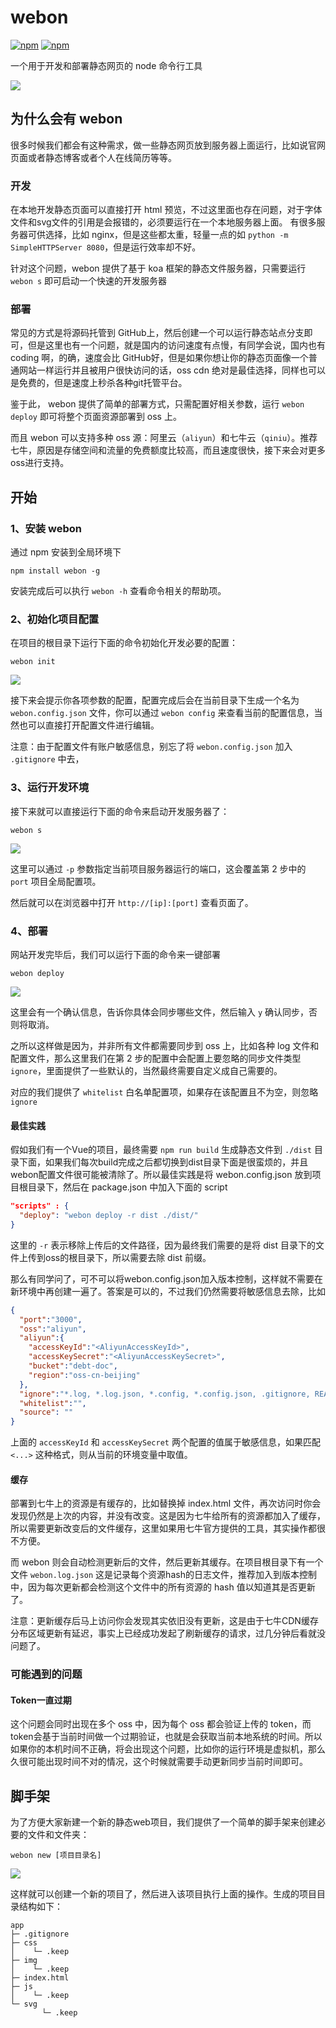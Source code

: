 # webon
[![npm](https://img.shields.io/npm/v/webon.svg)]()
[![npm](https://img.shields.io/npm/dt/webon.svg)]()

一个用于开发和部署静态网页的 node 命令行工具

![](https://raw.githubusercontent.com/bimohxh/webon/master/demo/logo.png)

## 为什么会有 webon 
很多时候我们都会有这种需求，做一些静态网页放到服务器上面运行，比如说官网页面或者静态博客或者个人在线简历等等。

### 开发 
在本地开发静态页面可以直接打开 html 预览，不过这里面也存在问题，对于字体文件和svg文件的引用是会报错的，必须要运行在一个本地服务器上面。
有很多服务器可供选择，比如 nginx，但是这些都太重，轻量一点的如 `python -m SimpleHTTPServer 8080`，但是运行效率却不好。

 针对这个问题，webon 提供了基于 koa 框架的静态文件服务器，只需要运行 `webon s` 即可启动一个快速的开发服务器

### 部署
常见的方式是将源码托管到 GitHub上，然后创建一个可以运行静态站点分支即可，但是这里也有一个问题，就是国内的访问速度有点慢，有同学会说，国内也有 coding 啊，的确，速度会比 GitHub好，但是如果你想让你的静态页面像一个普通网站一样运行并且被用户很快访问的话，oss cdn 绝对是最佳选择，同样也可以是免费的，但是速度上秒杀各种git托管平台。

鉴于此， webon 提供了简单的部署方式，只需配置好相关参数，运行 `webon deploy` 即可将整个页面资源部署到 oss 上。

而且 webon 可以支持多种 oss 源：阿里云（`aliyun`）和七牛云（`qiniu`）。推荐七牛，原因是存储空间和流量的免费额度比较高，而且速度很快，接下来会对更多oss进行支持。


## 开始

### 1、安装 webon
通过 npm 安装到全局环境下

```
npm install webon -g
```
安装完成后可以执行 `webon -h` 查看命令相关的帮助项。


### 2、初始化项目配置

在项目的根目录下运行下面的命令初始化开发必要的配置：

```
webon init
```

![](https://raw.githubusercontent.com/bimohxh/webon/master/demo/demo3.png)

接下来会提示你各项参数的配置，配置完成后会在当前目录下生成一个名为 `webon.config.json` 文件，你可以通过 `webon config` 来查看当前的配置信息，当然也可以直接打开配置文件进行编辑。

注意：由于配置文件有账户敏感信息，别忘了将 `webon.config.json` 加入 `.gitignore` 中去，

### 3、运行开发环境

接下来就可以直接运行下面的命令来启动开发服务器了：

```
webon s
```
![](https://raw.githubusercontent.com/bimohxh/webon/master/demo/demo2.png)


这里可以通过 `-p` 参数指定当前项目服务器运行的端口，这会覆盖第 2 步中的 `port` 项目全局配置项。

然后就可以在浏览器中打开 `http://[ip]:[port]` 查看页面了。

### 4、部署

网站开发完毕后，我们可以运行下面的命令来一键部署

```
webon deploy
```

![](https://raw.githubusercontent.com/bimohxh/webon/master/demo/demo1.png)


这里会有一个确认信息，告诉你具体会同步哪些文件，然后输入 `y` 确认同步，否则将取消。

之所以这样做是因为，并非所有文件都需要同步到 oss 上，比如各种 log 文件和配置文件，那么这里我们在第 2 步的配置中会配置上要忽略的同步文件类型 `ignore`，里面提供了一些默认的，当然最终需要自定义成自己需要的。

对应的我们提供了 `whitelist` 白名单配置项，如果存在该配置且不为空，则忽略 `ignore`

#### 最佳实践

假如我们有一个Vue的项目，最终需要 `npm run build` 生成静态文件到 `./dist` 目录下面，如果我们每次build完成之后都切换到dist目录下面是很蛮烦的，并且webon配置文件很可能被清除了。所以最佳实践是将 webon.config.json 放到项目根目录下，然后在 package.json 中加入下面的 script

```json 
"scripts" : {
  "deploy": "webon deploy -r dist ./dist/"
}
```

这里的 `-r` 表示移除上传后的文件路径，因为最终我们需要的是将 dist 目录下的文件上传到oss的根目录下，所以需要去除 dist 前缀。

那么有同学问了，可不可以将webon.config.json加入版本控制，这样就不需要在新环境中再创建一遍了。答案是可以的，不过我们仍然需要将敏感信息去除，比如

```json
{
  "port":"3000",
  "oss":"aliyun",
  "aliyun":{
    "accessKeyId":"<AliyunAccessKeyId>",
    "accessKeySecret":"<AliyunAccessKeySecret>",
    "bucket":"debt-doc",
    "region":"oss-cn-beijing"
  },
  "ignore":"*.log, *.log.json, *.config, *.config.json, .gitignore, README.md, .git*",
  "whitelist":"",
  "source": ""
}
```

上面的 `accessKeyId` 和 `accessKeySecret` 两个配置的值属于敏感信息，如果匹配 `<...>` 这种格式，则从当前的环境变量中取值。


#### 缓存
部署到七牛上的资源是有缓存的，比如替换掉 index.html 文件，再次访问时你会发现仍然是上次的内容，并没有改变。这是因为七牛给所有的资源都加入了缓存，所以需要更新改变后的文件缓存，这里如果用七牛官方提供的工具，其实操作都很不方便。

而 webon 则会自动检测更新后的文件，然后更新其缓存。在项目根目录下有一个文件 `webon.log.json` 这是记录每个资源hash的日志文件，推荐加入到版本控制中，因为每次更新都会检测这个文件中的所有资源的 hash 值以知道其是否更新了。

注意：更新缓存后马上访问你会发现其实依旧没有更新，这是由于七牛CDN缓存分布区域更新有延迟，事实上已经成功发起了刷新缓存的请求，过几分钟后看就没问题了。


### 可能遇到的问题
#### Token一直过期
这个问题会同时出现在多个 oss 中，因为每个 oss 都会验证上传的 token，而token会基于当前时间做一个过期验证，也就是会获取当前本地系统的时间。所以如果你的本机时间不正确，将会出现这个问题，比如你的运行环境是虚拟机，那么久很可能出现时间不对的情况，这个时候就需要手动更新同步当前时间即可。

## 脚手架
为了方便大家新建一个新的静态web项目，我们提供了一个简单的脚手架来创建必要的文件和文件夹：

```
webon new [项目目录名]
```

![](https://raw.githubusercontent.com/bimohxh/webon/master/demo/demo4.png)

这样就可以创建一个新的项目了，然后进入该项目执行上面的操作。生成的项目目录结构如下：

```
app
├─ .gitignore
├─ css
│    └─ .keep
├─ img
│    └─ .keep
├─ index.html
├─ js
│    └─ .keep
└─ svg
       └─ .keep
```
